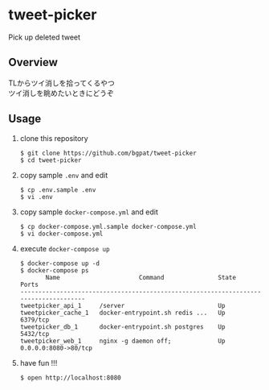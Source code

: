 tweet-picker
====
Pick up deleted tweet

## Overview

TLからツイ消しを拾ってくるやつ  
ツイ消しを眺めたいときにどうぞ

## Usage

1. clone this repository

    ```console
    $ git clone https://github.com/bgpat/tweet-picker
    $ cd tweet-picker
    ```
  
2. copy sample `.env` and edit

    ```console
    $ cp .env.sample .env
    $ vi .env
    ```

3. copy sample `docker-compose.yml` and edit

    ```console
    $ cp docker-compose.yml.sample docker-compose.yml
    $ vi docker-compose.yml
    ```
    
4. execute `docker-compose up`

    ```console
    $ docker-compose up -d
    $ docker-compose ps
           Name                      Command               State           Ports          
    -------------------------------------------------------------------------------------
    tweetpicker_api_1     /server                          Up                             
    tweetpicker_cache_1   docker-entrypoint.sh redis ...   Up      6379/tcp               
    tweetpicker_db_1      docker-entrypoint.sh postgres    Up      5432/tcp               
    tweetpicker_web_1     nginx -g daemon off;             Up      0.0.0.0:8080->80/tcp 
    ```
    
5. have fun !!!

    ```console
    $ open http://localhost:8080
    ```
